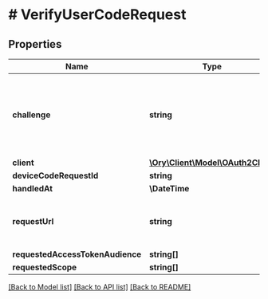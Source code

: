 # # VerifyUserCodeRequest

## Properties

Name | Type | Description | Notes
------------ | ------------- | ------------- | -------------
**challenge** | **string** | ID is the identifier (\&quot;device challenge\&quot;) of the device request. It is used to identify the session. | [optional]
**client** | [**\Ory\Client\Model\OAuth2Client**](OAuth2Client.md) |  | [optional]
**deviceCodeRequestId** | **string** |  | [optional]
**handledAt** | **\DateTime** |  | [optional]
**requestUrl** | **string** | RequestURL is the original Device Authorization URL requested. | [optional]
**requestedAccessTokenAudience** | **string[]** |  | [optional]
**requestedScope** | **string[]** |  | [optional]

[[Back to Model list]](../../README.md#models) [[Back to API list]](../../README.md#endpoints) [[Back to README]](../../README.md)
